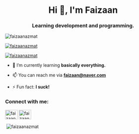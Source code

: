 <h1 align="center">Hi 👋, I'm Faizaan</h1>
<h3 align="center">Learning development and programming.</h3>

<p align="left"> <img src="https://komarev.com/ghpvc/?username=faizaanazmat&label=Profile%20views&color=0e75b6&style=flat" alt="faizaanazmat" /> </p>

<p align="left"> <a href="https://github.com/ryo-ma/github-profile-trophy"><img src="https://github-profile-trophy.vercel.app/?username=faizaanazmat" alt="faizaanazmat" /></a> </p>

<p align="left"> <a href="https://twitter.com/faizaanazmat" target="blank"><img src="https://img.shields.io/twitter/follow/faizaanazmat?logo=twitter&style=for-the-badge" alt="faizaanazmat" /></a> </p>

- 🌱 I’m currently learning **basically everything.**

- 📫 You can reach me via **faizaan@naver.com**

- ⚡ Fun fact: **I suck!**

<h3 align="left">Connect with me:</h3>
<p align="left">
<a href="https://twitter.com/faizaanazmat" target="blank"><img align="center" src="https://raw.githubusercontent.com/rahuldkjain/github-profile-readme-generator/master/src/images/icons/Social/twitter.svg" alt="faizaanazmat" height="30" width="40" /></a>
<a href="https://instagram.com/faizaanazmat" target="blank"><img align="center" src="https://raw.githubusercontent.com/rahuldkjain/github-profile-readme-generator/master/src/images/icons/Social/instagram.svg" alt="faizaanazmat" height="30" width="40" /></a>
</p>

<p>&nbsp;<img align="center" src="https://github-readme-stats.vercel.app/api?username=faizaanazmat&show_icons=true&locale=en" alt="faizaanazmat" /></p>

